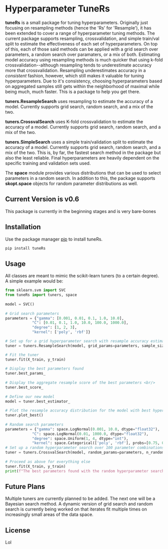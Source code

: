 # Hyperparameter TuneRs

**tuneRs** is a small package for tuning hyperparameters.  Originally just focusing on resampling methods (hence the 'Rs' for 'Resample'), it has been extended to cover a range of hyperparameter tuning methods.  The current package supports resampling, crossvalidation, and simple train/val split to estimate the effectiveness of each set of hyperparameters.  On top of this, each of those said methods can be applied with a grid search over parameters, a random search over paramaters, or a mix of both.  Estimating model accuracy using resampling methods is much quicker that using k-fold crossvalidation--although resampling tends to underestimate accuracy more that crossvalidation.  Resampling underestimates accuracy in a *consistent* fashion, however, which still makes it valuable for tuning hyperparameters.  Due to it's consistency, choosing hyperparameters based on aggregated samples still gets within the neighborhood of maximal while being much, much faster.  This is a package to help you get there.

**tuners.ResampleSearch** uses resampling to estimate the accuracy of a model.  Currently supports grid search, random search, and a mix of the two.

**tuners.CrossvalSearch** uses K-fold crossvalidation to estimate the accuracy of a model.  Currently supports grid search, random search, and a mix of the two.

**tuners.SimpleSearch** uses a simple train/validation split to estimate the accuracy of a model.  Currently supports grid search, random search, and a mix of the two.  This is, by far, the fastest search method in the package but also the least reliable.  Final hyperparameters are heavily dependent on the specific training and validation sets used.

The **space** module provides various distributions that can be used to select parameters in a random search.  In addition to this, the package supports **skopt.space** objects for random parameter distributions as well.

## Current Version is v0.6

This package is currently in the beginning stages and is very bare-bones

## Installation

Use the package manager [pip](https://pip.pypa.io/en/stable/) to install tuneRs.

```bash
pip install tuneRs
```

## Usage

All classes are meant to mimic the scikit-learn tuners (to a certain degree).  A simple example would be:

```python	
from sklearn.svm import SVC
from tuneRs import tuners, space
	
model = SVC()
	
# Grid search parameters
parameters = {"gamma": [0.001, 0.01, 0.1, 1.0, 10.0],
			"C": [0.01, 0.1, 1.0, 10.0, 100.0, 1000.0],
			"degree": [1, 2, 3],
			"kernel": ['poly', 'rbf']}

# Set up for a grid hyperparameter search with resample accuracy estimate
tuner = tuners.ResampleSearch(model, grid_params=parameters, sample_size=0.3, num_samples=12)

# Fit the tuner
tuner.fit(X_train, y_train)
	
# Display the best parameters found
tuner.best_params_
	
# Display the aggregate resample score of the best parameters <br/>
tuner.best_score_
	
# Define our new model
model = tuner.best_estimator_
	
# Plot the resample accuracy distribution for the model with best hyperparameters <br/>
tuner.plot_best()
	
# Random search parameters
parameters = {"gamma": space.LogNormal(0.001, 10.0, dtype="float32"),
			"C": space.LogNormal(0.01, 1000.0, dtype="float32"),
			"degree": space.Uniform(1, 4, dtype="int"),
			"kernel": space.Categorical(['poly', 'rbf'], probs=[0.75, 0.25])}
# Set up a random hyperparameter search over 100 parameter combinations with 5-fold crossvalidation accuracy estimate
tuner = tuners.CrossvalSearch(model, random_params=parameters, n_random=100, cv=5)
	
# Proceed as above for everything else
tuner.fit(X_train, y_train)
print(f"The best parameters found with the random hyperparameter search are {tuner.best_params_}")
```
	
## Future Plans

Multiple tuners are currently planned to be added.  The next one will be a Bayesian search method.  A dynamic version of grid search and random search is currently being worked on that iterates fit multiple times on increasingly small areas of the data space.

## License

Lol
